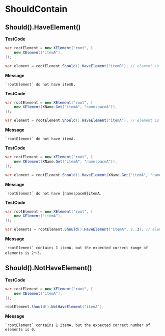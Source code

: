 ﻿# ShouldContain

## Should().HaveElement()

**TestCode**

```csharp
var rootElement = new XElement("root", [
    new XElement("itemA"),
]);

var element = rootElement.Should().HaveElement("itemB"); // element is XElement of first <itemB>
```

**Message**

```
`rootElement` do not have itemB.
```

**TestCode**

```csharp
var rootElement = new XElement("root", [
    new XElement(XName.Get("itemA", "namespaceA")),
]);

var element = rootElement.Should().HaveElement("itemA"); // element is XElement of first <itemA>
```

**Message**

```
`rootElement` do not have itemA.
```

**TestCode**

```csharp
var rootElement = new XElement("root", [
    new XElement(XName.Get("itemA", "namespaceA")),
]);

var element = rootElement.Should().HaveElement(XName.Get("itemA", "namespaceB")); // element is XElement of first <namespaceB:itemA>
```

**Message**

```
`rootElement` do not have {namespaceB}itemA.
```

**TestCode**

```csharp
var rootElement = new XElement("root", [
    new XElement("itemA"),
]);

var elements = rootElement.Should().HaveElement("itemA", 2..3); // elements is XElement[] of all <itemA>
```

**Message**

```
`rootElement` contains 1 itemA, but the expected correct range of elements is 2～3.
```

## Should().NotHaveElement()

**TestCode**

```csharp
var rootElement = new XElement("root", [
    new XElement("itemA"),
]);

rootElement.Should().NotHaveElement("itemA");
```

**Message**

```
`rootElement` contains 1 itemA, but the expected correct number of elements is 0.
```

